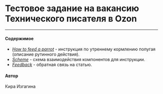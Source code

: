# Тестовое задание на вакансию Технического писателя в Ozon
***
#### Содержимое
- _[How to feed a parrot](https://github.com/Couch-Kartoshka/Test_Ozon/blob/4fc6ae62df5020328936f9451248919d583fa87c/How%20to%20feed%20a%20parrot.md)_ - инструкция по утреннему кормлению попугая (описание рутинного действия).
- _[Scheme](https://github.com/Couch-Kartoshka/Test_Ozon/blob/4fc6ae62df5020328936f9451248919d583fa87c/Scheme.png)_ - схема взаимодействия компонентов для инструкции.
- _[Feedback](https://github.com/Couch-Kartoshka/Test_Ozon/blob/4fc6ae62df5020328936f9451248919d583fa87c/Feedback.md)_ - обратная связь на статью.

#### Автор
Кира Изгагина